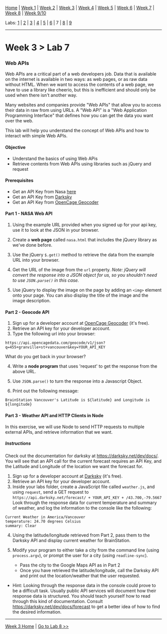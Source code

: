 [Home](/README.MD) | [Week 1](../../week-01/ReadMe.md) | [Week 2](../../week-02/ReadMe.md) | [Week 3](../../week-03/ReadMe.md) | [Week 4](../../week-04/ReadMe.md) | [Week 5](../../week-05/ReadMe.md) | [Week 6](../../week-06/ReadMe.md) | [Week 7](../../week-07/ReadMe.md) | [Week 8](../../week-08/ReadMe.md) | [Week 9/10](../../week-09_10/ReadMe.md)

Labs: [1](./lab-01.md) | [2](./lab-02.md) | [3](./lab-03.md) | [4](./lab-04.md) | [5](./lab-05.md) | [6](./lab-06.md) | 7 | [8](./lab-08.md) | [9](./lab-09.md)

---

# Week 3 > Lab 7

### Web APIs

Web APIs are a critical part of a web developers job. Data that is available on the internet is available in two ways: as web pages, or as raw data without HTML. When we want to access the contents of a web page, we have to use a library like cheerio, but this is inefficient and should only be used when there isn't another way.

Many websites and companies provide "Web APIs" that allow you to access their data in raw from using URLs. A "Web API" is a "Web Application Programming Interface" that defines how you can get the data you want over the web.

This lab will help you understand the concept of Web APIs and how to interact with simple Web APIs.

#### Objective

- Understand the basics of using Web APis
- Retrieve contents from Web APIs using libraries such as jQuery and request

#### Prerequisites

- Get an API Key from Nasa [here](https://api.nasa.gov/index.html#apply-for-an-api-key)
- Get an API Key from [Darksky](https://darksky.net/dev)
- Get an API Key from [OpenCage Geocoder](https://opencagedata.com/)

#### Part 1 - NASA Web API

1. Using the example URL provided when you signed up for your api key, use it to look at the JSON in your browser.

2. Create a **web page** called `nasa.html` that includes the jQuery library as we've done before.

3. Use the jQuery `$.get()` method to retrieve the data from the example URL into your browser.

4. Get the URL of the image from the `url` property. *Note: jQuery will convert the response into a JSON object for us, so you shouldn't need to use `JSON.parse()` in this case.*

5. Use jQuery to display the image on the page by adding an `<img>` element onto your page. You can also display the title of the image and the image description.

#### Part 2 - Geocode API

1. Sign up for a developer account at [OpenCage Geocoder](https://opencagedata.com/) (it's free).
2. Retrieve an API key for your developer account.
3. Type the following url into your browser:

```
https://api.opencagedata.com/geocode/v1/json?q=455+granville+st+vancouver&key=YOUR_API_KEY
```

What do you get back in your browser?

4. Write a **node program** that uses 'request' to get the response from the above URL.

5. Use `JSON.parse()` to turn the response into a Javascript Object.

6. Print out the following message:

```
BrainStation Vancouver's Latitude is ${latitude} and Longitude is ${longitude}
```

#### Part 3 - Weather API and HTTP Clients in Node

In this exercise, we will use Node to send HTTP requests to multiple external APIs, and retrieve information that we want.

##### Instructions

Check out the documentation for darksky at https://darksky.net/dev/docs/. You will see that an API call for the current forecast requires an API Key, and the Latitude and Longitude of the location we want the forecast for.

1. Sign up for a developer account at [Darksky](https://darksky.net/dev) (it's free).
2. Retrieve an API key for your developer account.
3. Inside your labs folder, create a JavaScript file called `weather.js`, and using `request`, send a GET request to `https://api.darksky.net/forecast/ + YOUR_API_KEY + /43.700,-79.5667`
Look through the response data for current temperature and summary of weather, and log the information to the console like the following:
```
Current Weather in America/Vancouver
temperature: 24.70 degrees Celsius
summary: Clear
```

4. Using the latitude/longitude retrieved from Part 2, pass them to the Darksky API and display current weather for BrainStation.

5. Modify your program to either take a city from the command line (using `process.argv`), or prompt the user for a city (using `readline-sync`).
    - Pass the city to the Google Maps API as in Part 2
    - Once you have retrieved the latitude/longitude, call the Darksky API and print out the location/weather that the user requested.

- Hint: Looking through the response data in the console could prove to be a difficult task. Usually public API services will document how their response data is structured. You should teach yourself how to read through this kind of documentation. Consult https://darksky.net/dev/docs/forecast to get a better idea of how to find the desired information.

---
[Week 3 Home](../ReadMe.md) | [Go to Lab 8 >>](./lab-08.md)
